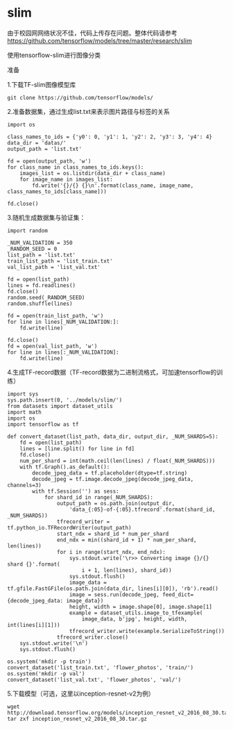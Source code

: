 
# slim

由于校园网网络状况不佳，代码上传存在问题。整体代码请参考 https://github.com/tensorflow/models/tree/master/research/slim

使用tensorflow-slim进行图像分类

准备

1.下载TF-slim图像模型库

    git clone https://github.com/tensorflow/models/

2.准备数据集，通过生成list.txt来表示图片路径与标签的关系

    import os

    class_names_to_ids = {'y0': 0, 'y1': 1, 'y2': 2, 'y3': 3, 'y4': 4}
    data_dir = 'datas/'
    output_path = 'list.txt'

    fd = open(output_path, 'w')
    for class_name in class_names_to_ids.keys():
        images_list = os.listdir(data_dir + class_name)
        for image_name in images_list:
            fd.write('{}/{} {}\n'.format(class_name, image_name, class_names_to_ids[class_name]))

    fd.close()
    
3.随机生成数据集与验证集：

    import random

    _NUM_VALIDATION = 350
    _RANDOM_SEED = 0
    list_path = 'list.txt'
    train_list_path = 'list_train.txt'
    val_list_path = 'list_val.txt'

    fd = open(list_path)
    lines = fd.readlines()
    fd.close()
    random.seed(_RANDOM_SEED)
    random.shuffle(lines)

    fd = open(train_list_path, 'w')
    for line in lines[_NUM_VALIDATION:]:
        fd.write(line)

    fd.close()
    fd = open(val_list_path, 'w')
    for line in lines[:_NUM_VALIDATION]:
        fd.write(line)
        
 4.生成TF-record数据（TF-record数据为二进制流格式，可加速tensorflow的训练）
 
    import sys
    sys.path.insert(0, '../models/slim/')
    from datasets import dataset_utils
    import math
    import os
    import tensorflow as tf

    def convert_dataset(list_path, data_dir, output_dir, _NUM_SHARDS=5):
        fd = open(list_path)
        lines = [line.split() for line in fd]
        fd.close()
        num_per_shard = int(math.ceil(len(lines) / float(_NUM_SHARDS)))
        with tf.Graph().as_default():
            decode_jpeg_data = tf.placeholder(dtype=tf.string)
            decode_jpeg = tf.image.decode_jpeg(decode_jpeg_data, channels=3)
            with tf.Session('') as sess:
                for shard_id in range(_NUM_SHARDS):
                    output_path = os.path.join(output_dir,
                        'data_{:05}-of-{:05}.tfrecord'.format(shard_id, _NUM_SHARDS))
                    tfrecord_writer = tf.python_io.TFRecordWriter(output_path)
                    start_ndx = shard_id * num_per_shard
                    end_ndx = min((shard_id + 1) * num_per_shard, len(lines))
                    for i in range(start_ndx, end_ndx):
                        sys.stdout.write('\r>> Converting image {}/{} shard {}'.format(
                            i + 1, len(lines), shard_id))
                        sys.stdout.flush()
                        image_data = tf.gfile.FastGFile(os.path.join(data_dir, lines[i][0]), 'rb').read()
                        image = sess.run(decode_jpeg, feed_dict={decode_jpeg_data: image_data})
                        height, width = image.shape[0], image.shape[1]
                        example = dataset_utils.image_to_tfexample(
                            image_data, b'jpg', height, width, int(lines[i][1]))
                        tfrecord_writer.write(example.SerializeToString())
                    tfrecord_writer.close()
        sys.stdout.write('\n')
        sys.stdout.flush()

    os.system('mkdir -p train')
    convert_dataset('list_train.txt', 'flower_photos', 'train/')
    os.system('mkdir -p val')
    convert_dataset('list_val.txt', 'flower_photos', 'val/')
    
5.下载模型（可选，这里以inception-resnet-v2为例）

    wget http://download.tensorflow.org/models/inception_resnet_v2_2016_08_30.tar.gz
    tar zxf inception_resnet_v2_2016_08_30.tar.gz

